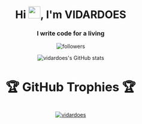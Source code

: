 <h1 align="center">Hi <img src="https://raw.githubusercontent.com/MartinHeinz/MartinHeinz/master/wave.gif" height="32" />, I'm VIDARDOES </h1>

<h3 align="center">I write code for a living </h3>
<div    align="center">

![followers](https://img.shields.io/github/followers/vidardoes?style=social) 


 
![vidardoes's GitHub stats](https://github-readme-stats.vercel.app/api?username=vidardoes&theme=tokyonight&show_icons=true)


</div>


<div align="center">

# <center><h3> 🏆 GitHub Trophies 🏆 </h3></center>

<a href="https://github.com/ryo-ma/github-profile-trophy">
<img src="https://github-profile-trophy.vercel.app/?username=vidardoes&theme=darkhub&no-bg=false&margin-w=15&margin-h=15&row=2&column=3&no-frame=false&rank=SECRET,SSS,SS,S,AAA,AA,A,B,C,UNKNOWN" alt="vidardoes" /></a></div>
  
